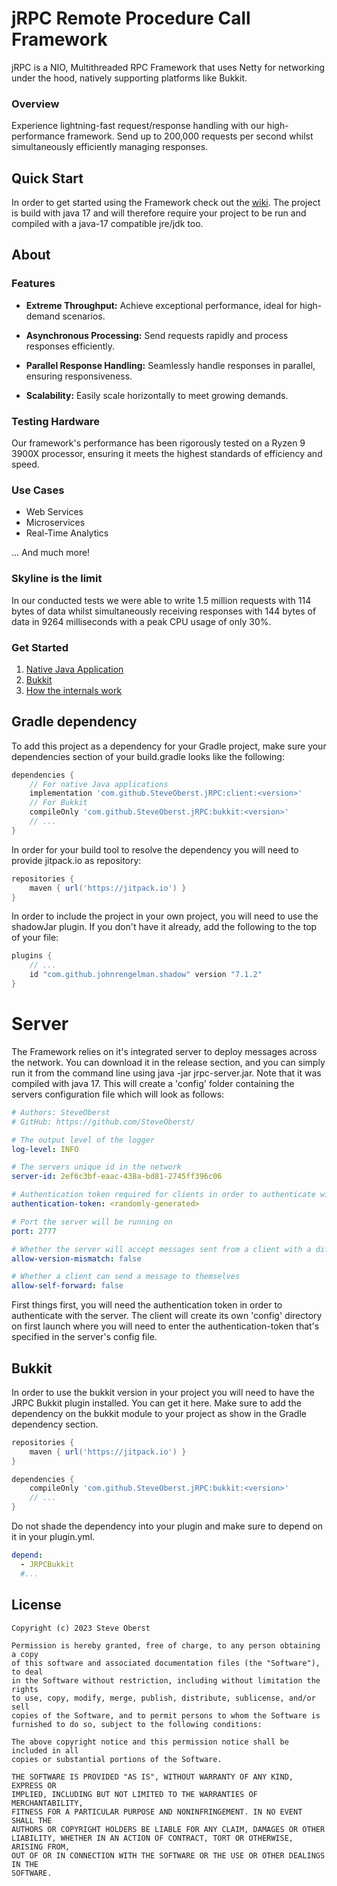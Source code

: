 # jRPC Remote Procedure Call Framework
jRPC is a NIO, Multithreaded RPC Framework that uses Netty for networking under the hood, natively 
supporting platforms like Bukkit.

### Overview
Experience lightning-fast request/response handling with our high-performance framework. Send up to 200,000 requests per second whilst simultaneously efficiently managing responses.

## Quick Start
In order to get started using the Framework check out the [wiki](https://github.com/SteveOberst/jRPC/wiki/). The project
is build with java 17 and will therefore require your project to be run and compiled with a java-17
compatible jre/jdk too.

## About
### Features

- **Extreme Throughput:** Achieve exceptional performance, ideal for high-demand scenarios.

- **Asynchronous Processing:** Send requests rapidly and process responses efficiently.

- **Parallel Response Handling:** Seamlessly handle responses in parallel, ensuring responsiveness.

- **Scalability:** Easily scale horizontally to meet growing demands.

### Testing Hardware

Our framework's performance has been rigorously tested on a Ryzen 9 3900X processor, ensuring it meets the highest standards of efficiency and speed.

### Use Cases

- Web Services
- Microservices
- Real-Time Analytics

... And much more!

### Skyline is the limit
In our conducted tests we were able to write 1.5 million requests with 114 bytes of data whilst simultaneously receiving responses with 144 bytes of data in 9264 milliseconds with a peak CPU usage of only 30%.

### Get Started

1. [Native Java Application](https://github.com/SteveOberst/jRPC/wiki/Client)
2. [Bukkit](https://github.com/SteveOberst/jRPC/wiki/Bukkit)
3. [How the internals work](https://github.com/SteveOberst/jRPC/wiki/Internals)

## Gradle dependency
To add this project as a dependency for your Gradle project, make sure your dependencies section of your
build.gradle looks like the following:
```groovy
dependencies {
    // For native Java applications
    implementation 'com.github.SteveOberst.jRPC:client:<version>'
    // For Bukkit
    compileOnly 'com.github.SteveOberst.jRPC:bukkit:<version>'
    // ...
}
```
In order for your build tool to resolve the dependency you will need to provide jitpack.io as repository:
```groovy
repositories {
    maven { url('https://jitpack.io') }   
}
```
In order to include the project in your own project, you will need to use the shadowJar plugin.
If you don't have it already, add the following to the top of your file:
```groovy
plugins {
    // ...
    id "com.github.johnrengelman.shadow" version "7.1.2"
}
```
# Server
The Framework relies on it's integrated server to deploy messages across the network. 
You can download it in the release section, and you can simply run it from the command line using
java -jar jrpc-server.jar. Note that it was compiled with java 17. This will create a 'config' folder
containing the servers configuration file which will look as follows:
```yaml
# Authors: SteveOberst
# GitHub: https://github.com/SteveOberst/

# The output level of the logger
log-level: INFO

# The servers unique id in the network
server-id: 2ef6c3bf-eaac-438a-bd81-2745ff396c06

# Authentication token required for clients in order to authenticate with the server
authentication-token: <randomly-generated>

# Port the server will be running on
port: 2777

# Whether the server will accept messages sent from a client with a different version number
allow-version-mismatch: false

# Whether a client can send a message to themselves
allow-self-forward: false
```
First things first, you will need the authentication token in order to authenticate with the server.
The client will create its own 'config' directory on first launch where you will need to enter the 
authentication-token that's specified in the server's config file.

## Bukkit
In order to use the bukkit version in your project you will need to have the JRPC Bukkit plugin installed.
You can get it here. Make sure to add the dependency on the bukkit module to your project as show in the 
Gradle dependency section.

```groovy
repositories {
    maven { url('https://jitpack.io') }
}

dependencies {
    compileOnly 'com.github.SteveOberst.jRPC:bukkit:<version>'
    // ...
}
```

Do not shade the dependency into your plugin and make sure to depend on it in your plugin.yml.
```yaml
depend:
  - JRPCBukkit
  #...
```

## License
```
Copyright (c) 2023 Steve Oberst

Permission is hereby granted, free of charge, to any person obtaining a copy
of this software and associated documentation files (the "Software"), to deal
in the Software without restriction, including without limitation the rights
to use, copy, modify, merge, publish, distribute, sublicense, and/or sell
copies of the Software, and to permit persons to whom the Software is
furnished to do so, subject to the following conditions:

The above copyright notice and this permission notice shall be included in all
copies or substantial portions of the Software.

THE SOFTWARE IS PROVIDED "AS IS", WITHOUT WARRANTY OF ANY KIND, EXPRESS OR
IMPLIED, INCLUDING BUT NOT LIMITED TO THE WARRANTIES OF MERCHANTABILITY,
FITNESS FOR A PARTICULAR PURPOSE AND NONINFRINGEMENT. IN NO EVENT SHALL THE
AUTHORS OR COPYRIGHT HOLDERS BE LIABLE FOR ANY CLAIM, DAMAGES OR OTHER
LIABILITY, WHETHER IN AN ACTION OF CONTRACT, TORT OR OTHERWISE, ARISING FROM,
OUT OF OR IN CONNECTION WITH THE SOFTWARE OR THE USE OR OTHER DEALINGS IN THE
SOFTWARE.
```
